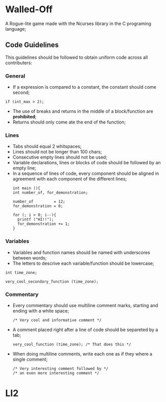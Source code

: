 # Walled-Off
A Rogue-lite game made with the Ncurses library in the C programing language;

## Code Guidelines
This guidelines should be followed to obtain uniform code across all contributers:

### General
+ If a expression is compared to a constant, the constant should come second;
```
if (int_max > 2);
```
+ The use of breaks and returns in the middle of a block/function are **prohibited**;
+ Returns should only come ate the end of the function;

### Lines
+ Tabs should equal 2 whitspaces;
+ Lines should not be longer than 100 chars;
+ Consecutive empty lines should not be used;
+ Variable declarations, lines or blocks of code should be followed by an empty line;
+ In a sequence of lines of code, every component should be aligned in agreement with each component of the different lines;
  ```
  int main (){
  int number_of, for_demonstration;
 
  number_of         = 12;
  for_demonstration = 0;
 
  for (; i > 0; i--){
    printf ("HI!!");
    for_demonstration += 1;
  }
  ```
 
 ### Variables
 + Variables and function names should be named with underscores between words;
 + The letters to descrive each variable/function should be lowercase;
  ```
  int time_zone;
    
  very_cool_secondary_function (time_zone);
  ```
 
### Commentary
+ Every commentary should use multiline comment marks, starting and ending with a white space;
  ```
  /* Very cool and informative comment */
  ```
+ A comment placed right after a line of code should be separeted by a tab;
  ```
  very_cool_function (time_zone); /* That does this */
  ```
+ When doing multiline comments, write each one as if they where a single comment;
  ```
  /* Very interesting comment followed by */
  /* an even more interesting comment */
  ```
 
  





 
 

 
# LI2
